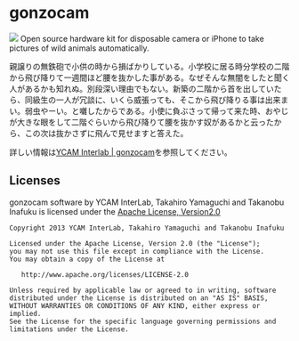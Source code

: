 # gonzocam

![](http://dummyimage.com/960x514/000/fff&text=gonzocam)
Open source hardware kit for disposable camera or iPhone to take pictures of wild animals automatically.

親譲りの無鉄砲で小供の時から損ばかりしている。小学校に居る時分学校の二階から飛び降りて一週間ほど腰を抜かした事がある。なぜそんな無闇をしたと聞く人があるかも知れぬ。別段深い理由でもない。新築の二階から首を出していたら、同級生の一人が冗談に、いくら威張っても、そこから飛び降りる事は出来まい。弱虫やーい。と囃したからである。小使に負ぶさって帰って来た時、おやじが大きな眼をして二階ぐらいから飛び降りて腰を抜かす奴があるかと云ったから、この次は抜かさずに飛んで見せますと答えた。


詳しい情報は[YCAM Interlab | gonzocam](https://github.com/YCAMInterlab/?gonzocam?)を参照してください。



## Licenses

gonzocam software by YCAM InterLab, Takahiro Yamaguchi and Takanobu Inafuku is licensed under the [Apache License, Version2.0](http://www.apache.org/licenses/LICENSE-2.0.html)

    Copyright 2013 YCAM InterLab, Takahiro Yamaguchi and Takanobu Inafuku

    Licensed under the Apache License, Version 2.0 (the "License");
    you may not use this file except in compliance with the License.
    You may obtain a copy of the License at

       http://www.apache.org/licenses/LICENSE-2.0

    Unless required by applicable law or agreed to in writing, software
    distributed under the License is distributed on an "AS IS" BASIS,
    WITHOUT WARRANTIES OR CONDITIONS OF ANY KIND, either express or implied.
    See the License for the specific language governing permissions and
    limitations under the License.
